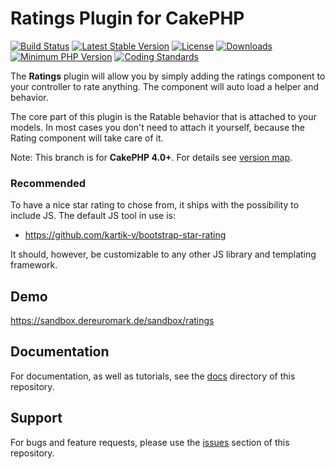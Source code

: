 # Ratings Plugin for CakePHP

[![Build Status](https://secure.travis-ci.org/dereuromark/cakephp-ratings.svg)](https://travis-ci.com/dereuromark/cakephp-ratings)
[![Latest Stable Version](https://poser.pugx.org/dereuromark/cakephp-ratings/v/stable.svg)](https://packagist.org/packages/dereuromark/cakephp-ratings)
[![License](https://poser.pugx.org/dereuromark/cakephp-ratings/license)](https://packagist.org/packages/dereuromark/cakephp-ratings)
[![Downloads](https://poser.pugx.org/dereuromark/cakephp-ratings/d/total.png)](https://packagist.org/packages/dereuromark/cakephp-ratings)
[![Minimum PHP Version](https://img.shields.io/badge/php-%3E%3D%207.2-8892BF.svg)](https://php.net/)
[![Coding Standards](https://img.shields.io/badge/cs-PSR--2--R-yellow.svg)](https://github.com/php-fig-rectified/fig-rectified-standards)

The **Ratings** plugin will allow you by simply adding the ratings component to your controller to rate anything. The component will auto load a helper and behavior.

The core part of this plugin is the Ratable behavior that is attached to your models.
In most cases you don't need to attach it yourself, because the Rating component will take care of it.

Note: This branch is for **CakePHP 4.0+**. For details see [version map](https://github.com/dereuromark/cakephp-ratings/wiki#cakephp-version-map).

### Recommended

To have a nice star rating to chose from, it ships with the possibility to include JS.
The default JS tool in use is:

* https://github.com/kartik-v/bootstrap-star-rating

It should, however, be customizable to any other JS library and templating framework.

## Demo
https://sandbox.dereuromark.de/sandbox/ratings

## Documentation

For documentation, as well as tutorials, see the [docs](docs/) directory of this repository.

## Support

For bugs and feature requests, please use the [issues](https://github.com/dereuromark/cakephp-ratings/issues) section of this repository.
